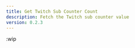 ```yaml
---
title: Get Twitch Sub Counter Count
description: Fetch the Twitch sub counter value
version: 0.2.3
---
```


:wip